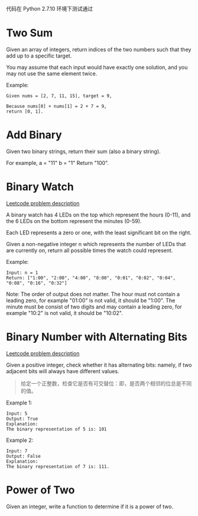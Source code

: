 代码在 Python 2.7.10 环境下测试通过

# Two Sum

Given an array of integers, return indices of the two numbers such that they add up to a specific target.

You may assume that each input would have exactly one solution, and you may not use the same element twice.

Example:

```
Given nums = [2, 7, 11, 15], target = 9,

Because nums[0] + nums[1] = 2 + 7 = 9,
return [0, 1].
```

# Add Binary

Given two binary strings, return their sum (also a binary string).

For example,
a = "11"
b = "1"
Return "100".

# Binary Watch

[Leetcode problem description](https://leetcode.com/problems/binary-watch/description/)

A binary watch has 4 LEDs on the top which represent the hours (0-11), and the 6 LEDs on the bottom represent the minutes (0-59).

Each LED represents a zero or one, with the least significant bit on the right.

Given a non-negative integer n which represents the number of LEDs that are currently on, return all possible times the watch could represent.

Example:

```
Input: n = 1
Return: ["1:00", "2:00", "4:00", "8:00", "0:01", "0:02", "0:04", "0:08", "0:16", "0:32"]
```

Note:
The order of output does not matter.
The hour must not contain a leading zero, for example "01:00" is not valid, it should be "1:00".
The minute must be consist of two digits and may contain a leading zero, for example "10:2" is not valid, it should be "10:02".

# Binary Number with Alternating Bits

[Leetcode problem description](https://leetcode.com/problems/binary-number-with-alternating-bits/description/)

Given a positive integer, check whether it has alternating bits: namely, if two adjacent bits will always have different values.

> 给定一个正整数，检查它是否有可交替位：即，是否两个相邻的位总是不同的值。

Example 1:

```
Input: 5
Output: True
Explanation:
The binary representation of 5 is: 101
```

Example 2:

```
Input: 7
Output: False
Explanation:
The binary representation of 7 is: 111.
```

#  Power of Two

Given an integer, write a function to determine if it is a power of two.
